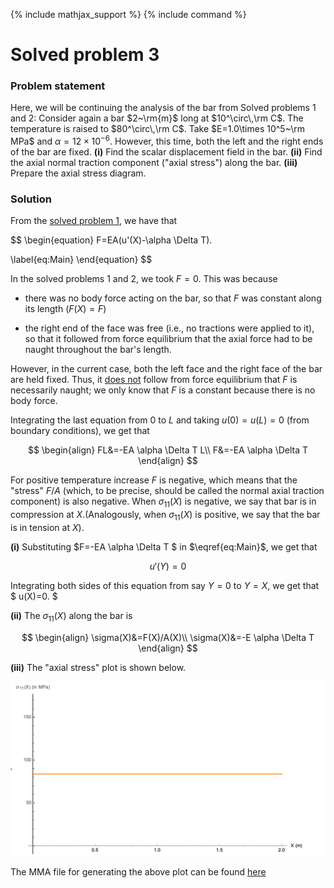 {% include mathjax_support %}
{% include command %}


# Solved problem 3


### Problem statement

Here, we will be continuing the analysis of the  bar from Solved problems 1 and 2: Consider again a bar $2~\rm{m}$ long at $10^\circ\,\rm C$. The temperature is raised to $80^\circ\,\rm C$. Take $E=1.0\times 10^5~\rm MPa$ and $\alpha=12 \times 10^{-6}$.  However, this time, both the left and the right ends of the bar are fixed. 
**(i)** Find the scalar displacement field in the bar. 
**(ii)** Find the axial normal traction component ("axial stress") along the bar. 
**(iii)** Prepare the axial stress diagram. 




### Solution


From the  [solved  problem 1](./ThermalStressesSP1.md), we have that 


$$
\begin{equation}
F=EA(u'(X)-\alpha \Delta T).


\label{eq:Main}
\end{equation}
$$

In the solved problems 1 and 2, we took $F=0$. This was because 
* there was no body force acting on the bar, so that $F$ was constant along its length ($F(X)=F$)

* the right end of the face was free (i.e., no tractions were applied to it), so that it followed from force equilibrium that the axial force had to be naught throughout the bar's length. 

However, in the current case, both the left face and the right face of the bar are held fixed. Thus,  it <u>does not</u> follow from force equilibrium that $F$ is necessarily naught; we only know that $F$ is a constant because there is no body force.

Integrating the last equation from $0$ to $L$ and taking $u(0)=u(L)=0$ (from boundary conditions), we get that

$$
\begin{align}
FL&=-EA \alpha \Delta T L\\
F&=-EA \alpha \Delta T 
\end{align}
$$

For positive temperature increase $F$ is negative, which means that the "stress" $F/A$ (which, to be precise, should be called the  normal axial traction component) is also negative. When $\sigma_{11}(X)$ is negative, we say that bar is in compression at $X$.(Analogously, when $\sigma_{11}(X)$ is positive, we say that the bar is in tension at $X$).

**(i)** Substituting $F=-EA \alpha \Delta T $ in $\eqref{eq:Main}$, we get that

$$
u'(Y)=0
$$

Integrating both sides of this equation from say $Y=0$ to $Y=X$, we get that
$
u(X)=0.
$

**(ii)** The $\sigma_{11}(X)$ along the bar is 

$$
\begin{align}
\sigma(X)&=F(X)/A(X)\\
\sigma(X)&=-E \alpha \Delta T 
\end{align}
$$

**(iii)** The "axial stress" plot is shown below. 


![](Images/2021-09-28-11-08-55.png)

The MMA file for generating the above plot can be found [here](WFiles/ThermalStressesSP3.nb)